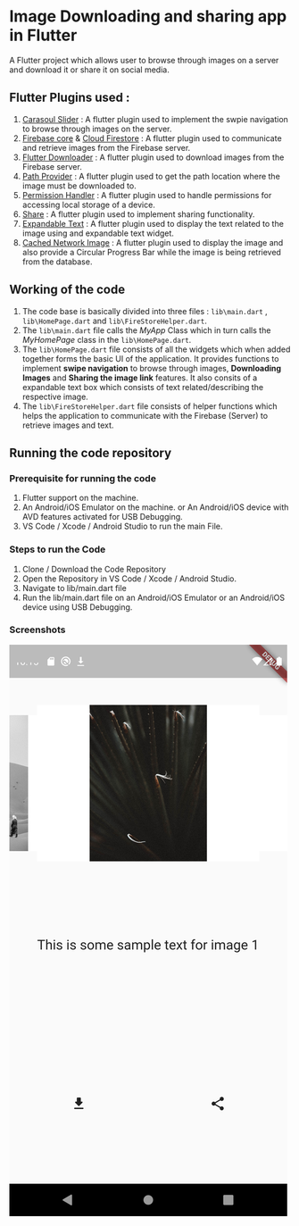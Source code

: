 # Image Downloading and sharing app in Flutter

A Flutter project which allows user to browse through images on a server and download it or share it on social media.

## Flutter Plugins used :

1. [Carasoul Slider](https://pub.dev/packages/carousel_slider) : A flutter plugin used to implement the swpie navigation to browse through images on the server.
2. [Firebase core](https://pub.dev/packages/firebase_core) & [Cloud Firestore](https://pub.dev/packages/cloud_firestore) : A flutter plugin used to communicate and retrieve images from the Firebase server.
3. [Flutter Downloader](https://pub.dev/packages/flutter_downloader) : A flutter plugin used to download images from the Firebase server.
4. [Path Provider](https://pub.dev/packages/path_provider) : A flutter plugin used to get the path location where the image must be downloaded to.
5. [Permission Handler](https://pub.dev/packages/permission_handler) : A flutter plugin used to handle permissions for accessing local storage of a device.
6. [Share](https://pub.dev/packages/share) : A flutter plugin used to implement sharing functionality.
7. [Expandable Text](https://pub.dev/packages/expandable_text) : A flutter plugin used to display the text related to the image using and expandable text widget.
8. [Cached Network Image](https://pub.dev/packages/cached_network_image) : A flutter plugin used to display the image and also provide a Circular Progress Bar while the image is being retrieved from the database.

## Working of the code
1. The code base is basically divided into three files : `lib\main.dart` , `lib\HomePage.dart` and `lib\FireStoreHelper.dart`.
2. The `lib\main.dart` file calls the *MyApp* Class which in turn calls the *MyHomePage* class in the `lib\HomePage.dart`.
3. The `lib\HomePage.dart` file consists of all the widgets which when added together forms the basic UI of the application. It provides functions to implement **swipe navigation** to browse through images, **Downloading Images** and **Sharing the image link** features. It also consits of a expandable text box which consists of text related/describing the respective image.
5. The `lib\FireStoreHelper.dart` file consists of helper functions which helps the application to communicate with the Firebase (Server) to retrieve images and text.

## Running the code repository
### Prerequisite for running the code
1. Flutter support on the machine.
2. An Android/iOS Emulator on the machine.
	or
	An Android/iOS device with AVD features activated for USB Debugging.
3. VS Code / Xcode / Android Studio to run the main File.

### Steps to run the Code
1. Clone / Download the Code Repository
2. Open the Repository in VS Code / Xcode / Android Studio.
3. Navigate to lib/main.dart file
4. Run the lib/main.dart file on an Android/iOS Emulator or an Android/iOS device using USB Debugging.

### Screenshots
![Screenshot1](screenshots/img1.png)
